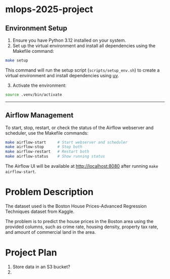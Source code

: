 # mlops-2025-project

## Environment Setup

1. Ensure you have Python 3.12 installed on your system.
2. Set up the virtual environment and install all dependencies using the Makefile command:

```bash
make setup
```

This command will run the setup script (`scripts/setup_env.sh`) to create a virtual environment and install dependencies using [uv](https://github.com/astral-sh/uv).

3. Activate the environment:

```bash
source .venv/bin/activate
```

---

## Airflow Management

To start, stop, restart, or check the status of the Airflow webserver and scheduler, use the Makefile commands:

```bash
make airflow-start     # Start webserver and scheduler
make airflow-stop      # Stop both
make airflow-restart   # Restart both
make airflow-status    # Show running status
```

The Airflow UI will be available at [http://localhost:8080](http://localhost:8080) after running `make airflow-start`.

# Problem Description

The dataset used is the Boston House Prices-Advanced Regression Techniques dataset from Kaggle.

The problem is to predict the house prices in the Boston area using the provided columns, such as crime rate, housing density, property tax rate, and amount of commercial land in the area. 

# Project Plan

1. Store data in an S3 bucket?
2.